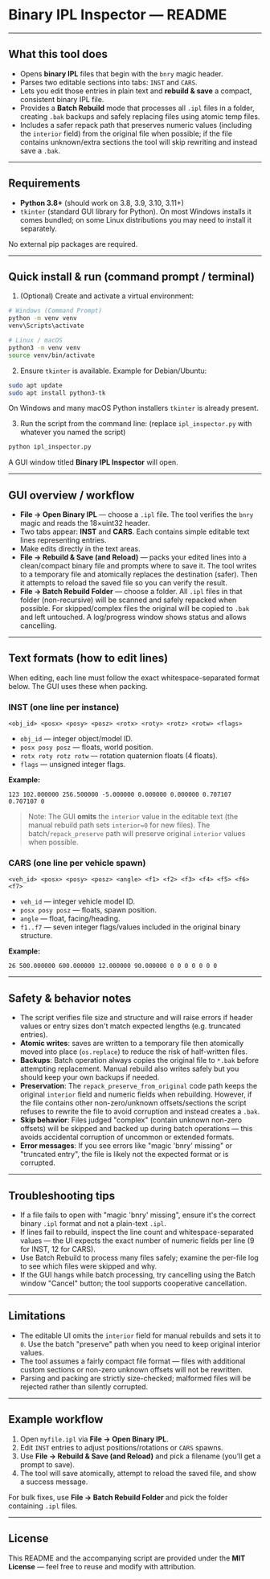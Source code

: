 # Binary IPL Inspector — README

---

## What this tool does

* Opens **binary IPL** files that begin with the `bnry` magic header.
* Parses two editable sections into tabs: `INST` and `CARS`.
* Lets you edit those entries in plain text and **rebuild & save** a compact, consistent binary IPL file.
* Provides a **Batch Rebuild** mode that processes all `.ipl` files in a folder, creating `.bak` backups and safely replacing files using atomic temp files.
* Includes a safer repack path that preserves numeric values (including the `interior` field) from the original file when possible; if the file contains unknown/extra sections the tool will skip rewriting and instead save a `.bak`.

---

## Requirements

* **Python 3.8+** (should work on 3.8, 3.9, 3.10, 3.11+)
* `tkinter` (standard GUI library for Python). On most Windows installs it comes bundled; on some Linux distributions you may need to install it separately.

No external pip packages are required.

---

## Quick install & run (command prompt / terminal)

1. (Optional) Create and activate a virtual environment:

```bash
# Windows (Command Prompt)
python -m venv venv
venv\Scripts\activate

# Linux / macOS
python3 -m venv venv
source venv/bin/activate
```

2. Ensure `tkinter` is available. Example for Debian/Ubuntu:

```bash
sudo apt update
sudo apt install python3-tk
```

On Windows and many macOS Python installers `tkinter` is already present.

3. Run the script from the command line: (replace `ipl_inspector.py` with whatever you named the script)

```bash
python ipl_inspector.py
```

A GUI window titled **Binary IPL Inspector** will open.

---

## GUI overview / workflow

* **File → Open Binary IPL** — choose a `.ipl` file. The tool verifies the `bnry` magic and reads the 18×uint32 header.
* Two tabs appear: **INST** and **CARS**. Each contains simple editable text lines representing entries.
* Make edits directly in the text areas.
* **File → Rebuild & Save (and Reload)** — packs your edited lines into a clean/compact binary file and prompts where to save it. The tool writes to a temporary file and atomically replaces the destination (safer). Then it attempts to reload the saved file so you can verify the result.
* **File → Batch Rebuild Folder** — choose a folder. All `.ipl` files in that folder (non-recursive) will be scanned and safely repacked when possible. For skipped/complex files the original will be copied to `.bak` and left untouched. A log/progress window shows status and allows cancelling.

---

## Text formats (how to edit lines)

When editing, each line must follow the exact whitespace-separated format below. The GUI uses these when packing.

### INST (one line per instance)

```
<obj_id> <posx> <posy> <posz> <rotx> <roty> <rotz> <rotw> <flags>
```

* `obj_id` — integer object/model ID.
* `posx posy posz` — floats, world position.
* `rotx roty rotz rotw` — rotation quaternion floats (4 floats).
* `flags` — unsigned integer flags.

**Example:**

```
123 102.000000 256.500000 -5.000000 0.000000 0.000000 0.707107 0.707107 0
```

> Note: The GUI **omits** the `interior` value in the editable text (the manual rebuild path sets `interior=0` for new files). The batch/`repack_preserve` path will preserve original `interior` values when possible.

### CARS (one line per vehicle spawn)

```
<veh_id> <posx> <posy> <posz> <angle> <f1> <f2> <f3> <f4> <f5> <f6> <f7>
```

* `veh_id` — integer vehicle model ID.
* `posx posy posz` — floats, spawn position.
* `angle` — float, facing/heading.
* `f1..f7` — seven integer flags/values included in the original binary structure.

**Example:**

```
26 500.000000 600.000000 12.000000 90.000000 0 0 0 0 0 0 0
```

---

## Safety & behavior notes

* The script verifies file size and structure and will raise errors if header values or entry sizes don't match expected lengths (e.g. truncated entries).
* **Atomic writes**: saves are written to a temporary file then atomically moved into place (`os.replace`) to reduce the risk of half-written files.
* **Backups**: Batch operation always copies the original file to `*.bak` before attempting replacement. Manual rebuild also writes safely but you should keep your own backups if needed.
* **Preservation**: The `repack_preserve_from_original` code path keeps the original `interior` field and numeric fields when rebuilding. However, if the file contains other non-zero/unknown offsets/sections the script refuses to rewrite the file to avoid corruption and instead creates a `.bak`.
* **Skip behavior**: Files judged "complex" (contain unknown non-zero offsets) will be skipped and backed up during batch operations — this avoids accidental corruption of uncommon or extended formats.
* **Error messages**: If you see errors like "magic 'bnry' missing" or "truncated entry", the file is likely not the expected format or is corrupted.

---

## Troubleshooting tips

* If a file fails to open with "magic 'bnry' missing", ensure it's the correct binary `.ipl` format and not a plain-text `.ipl`.
* If lines fail to rebuild, inspect the line count and whitespace-separated values — the UI expects the exact number of numeric fields per line (9 for INST, 12 for CARS).
* Use Batch Rebuild to process many files safely; examine the per-file log to see which files were skipped and why.
* If the GUI hangs while batch processing, try cancelling using the Batch window "Cancel" button; the tool supports cooperative cancellation.

---

## Limitations

* The editable UI omits the `interior` field for manual rebuilds and sets it to `0`. Use the batch "preserve" path when you need to keep original interior values.
* The tool assumes a fairly compact file format — files with additional custom sections or non-zero unknown offsets will not be rewritten.
* Parsing and packing are strictly size-checked; malformed files will be rejected rather than silently corrupted.

---

## Example workflow

1. Open `myfile.ipl` via **File → Open Binary IPL**.
2. Edit `INST` entries to adjust positions/rotations or `CARS` spawns.
3. Use **File → Rebuild & Save (and Reload)** and pick a filename (you’ll get a prompt to save).
4. The tool will save atomically, attempt to reload the saved file, and show a success message.

For bulk fixes, use **File → Batch Rebuild Folder** and pick the folder containing `.ipl` files.

---

## License
This README and the accompanying script are provided under the **MIT License** — feel free to reuse and modify with attribution.
